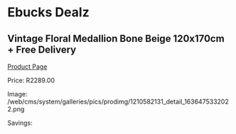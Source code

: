 
# Ebucks Dealz
## Vintage Floral Medallion Bone Beige 120x170cm + Free Delivery
[Product Page](https://www.ebucks.com/web/shop/productSelected.do?prodId=1210582131&catId=1209942441)

Price: R2289.00

Image: /web/cms/system/galleries/pics/prodimg/1210582131_detail_1636475332022.png

Savings: 


	